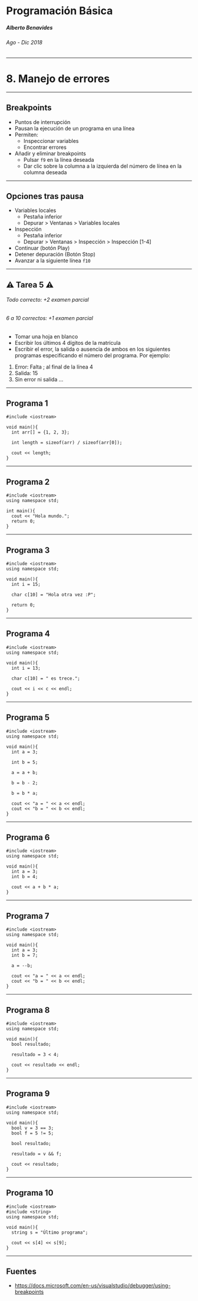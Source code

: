 Programación Básica
===

##### Alberto Benavides

###### Ago - Dic 2018

<!-- footer: Universidad Autónoma de Nuevo León | Facultad de Ciencias Físico Matemáticas | Multimedia y Animación Digital -->

---

# 8. Manejo de errores

---

## Breakpoints

* Puntos de interrupción 
* Pausan la ejecución de un programa en una línea
* Permiten:
	* Inspeccionar variables
	* Encontrar errores
* Añadir y eliminar breakpoints
	* Pulsar `f9` en la línea deseada
	* Dar clic sobre la columna a la izquierda del número de línea en la columna deseada

---

## Opciones tras pausa

* Variables locales
	* Pestaña inferior
	* Depurar > Ventanas > Variables locales
* Inspección
	* Pestaña inferior
	* Depurar > Ventanas > Inspección > Inspección [1-4]
* Continuar (botón Play)
* Detener depuración (Botón Stop)
* Avanzar a la siguiente línea `f10`

---

## :warning: Tarea 5 :warning:
###### Todo correcto: +2 examen parcial 
###### 6 a 10 correctos: +1 examen parcial 

* Tomar una hoja en blanco
* Escribir los últimos 4 dígitos de la matrícula
* Escribir el error, la salida o ausencia de ambos en los siguientes programas especificando el número del programa. Por ejemplo:

1. Error: Falta ; al final de la línea 4
2. Salida: 15
3. Sin error ni salida
...

---

## Programa 1

```plain
#include <iostream>

void main(){
  int arr[] = {1, 2, 3};
  
  int length = sizeof(arr) / sizeof(arr[0]);
  
  cout << length;
}
```

<!-- 
Falta using namespace std; 
Falta std:: antes de cout
-->

---

## Programa 2

```plain
#include <iostream>
using namespace std;

int main(){
  cout << "Hola mundo.";
  return 0;
}
```

<!-- Salida: Hola mundo. -->

---

## Programa 3

```plain
#include <iostream>
using namespace std;

void main(){
  int i = 15;
  
  char c[10] = "Hola otra vez :P";
  
  return 0;
}
```

<!-- Error: void no tiene valor de retorno -->

---

## Programa 4

```plain
#include <iostream>
using namespace std;

void main(){
  int i = 13;
  
  char c[10] = " es trece.";
  
  cout << i << c << endl;
}
```

<!-- Salida: 13 es trece. -->

---

## Programa 5

```plain
#include <iostream>
using namespace std;

void main(){
  int a = 3;
  
  int b = 5;
  
  a = a + b;
  
  b = b - 2;
  
  b = b * a;
  
  cout << "a = " << a << endl;
  cout << "b = " << b << endl;
}
```

<!-- Salida: 
a = 8
b = 24
-->

---

## Programa 6

```plain
#include <iostream>
using namespace std;

void main(){
  int a = 3;
  int b = 4;
  
  cout << a + b * a;
}
```

<!-- Salida: 15 -->

---

## Programa 7

```plain
#include <iostream>
using namespace std;

void main(){
  int a = 3;
  int b = 7;

  a = --b;

  cout << "a = " << a << endl;
  cout << "b = " << b << endl;
}
```

<!-- Salida: 
a = 6
b = 6
-->

---

## Programa 8

```plain
#include <iostream>
using namespace std;

void main(){
  bool resultado;
  
  resultado = 3 < 4;
  
  cout << resultado << endl;
}
```

<!-- Salida: 
1
-->

---

## Programa 9

```plain
#include <iostream>
using namespace std;

void main(){
  bool v = 3 == 3;
  bool f = 5 != 5;
  
  bool resultado;
  
  resultado = v && f;
  
  cout << resultado;
}
```

<!-- Salida: 
0
-->

---

## Programa 10

```plain
#include <iostream>
#include <string>
using namespace std;

void main(){
  string s = "Último programa";
  
  cout << s[4] << s[9];
}
```

<!-- Salida: 
mo
-->

---

## Fuentes

* https://docs.microsoft.com/en-us/visualstudio/debugger/using-breakpoints